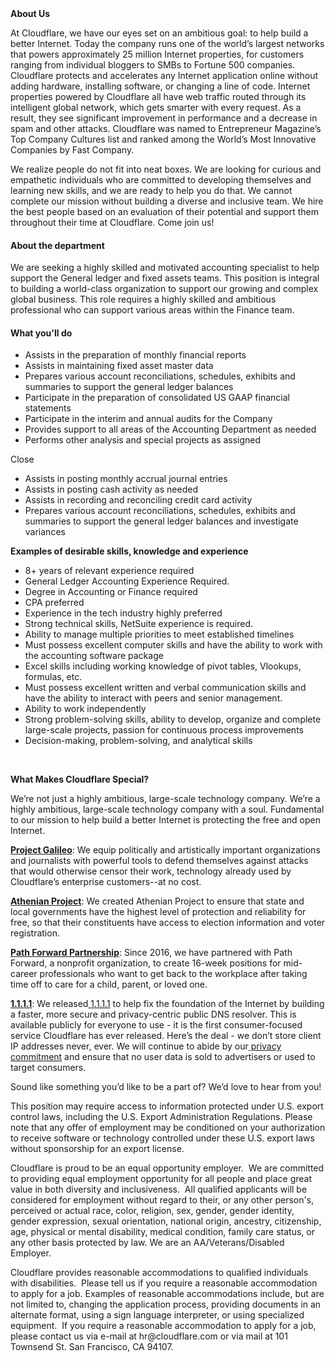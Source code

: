 <div class="content-intro">
	<div><strong>About Us</strong></div>
	<div>
		<p><span style="font-weight: 400;">At Cloudflare, we have our eyes set on an ambitious goal: to help build a better Internet. Today the company runs one of the world’s largest networks that powers approximately 25 million Internet properties, for customers ranging from individual bloggers to SMBs to Fortune 500 companies. Cloudflare protects and accelerates any Internet application online without adding hardware, installing software, or changing a line of code. Internet properties powered by Cloudflare all have web traffic routed through its intelligent global network, which gets smarter with every request. As a result, they see significant improvement in performance and a decrease in spam and other attacks. Cloudflare was named to Entrepreneur Magazine’s Top Company Cultures list and ranked among the World’s Most Innovative Companies by Fast Company.</span><span style="font-weight: 400;">&nbsp;</span></p>
		<p><span style="font-weight: 400;">We realize people do not fit into neat boxes. We are looking for curious and empathetic individuals who are committed to developing themselves and learning new skills, and we are ready to help you do that. We cannot complete our mission without building a diverse and inclusive team. We hire the best people based on an evaluation of their potential and support them throughout their time at Cloudflare. Come join us!&nbsp;</span></p>
	</div>
</div>
<h4>About the department</h4>
<p><span style="font-weight: 400;">We are seeking a highly skilled and motivated accounting specialist to help support the General ledger and fixed assets teams. This position is integral to building a world-class organization to support our growing and complex global business. This role requires a highly skilled and ambitious professional who can support various areas within the Finance team. &nbsp; &nbsp; &nbsp;</span></p>
<h4>What you'll do</h4>
<ul>
	<li style="font-weight: 400;"><span style="font-weight: 400;">Assists in the preparation of monthly financial reports</span></li>
	<li style="font-weight: 400;"><span style="font-weight: 400;">Assists in maintaining fixed asset master data</span></li>
	<li style="font-weight: 400;"><span style="font-weight: 400;">Prepares various account reconciliations, schedules, exhibits and summaries to support the general ledger balances</span></li>
	<li style="font-weight: 400;"><span style="font-weight: 400;">Participate in the preparation of consolidated US GAAP financial statements</span></li>
	<li style="font-weight: 400;"><span style="font-weight: 400;">Participate in the interim and annual audits for the Company</span></li>
	<li style="font-weight: 400;"><span style="font-weight: 400;">Provides support to all areas of the Accounting Department as needed</span></li>
	<li style="font-weight: 400;"><span style="font-weight: 400;">Performs other analysis and special projects as assigned</span></li>
</ul>
<p><span style="font-weight: 400;">Close</span></p>
<ul>
	<li style="font-weight: 400;"><span style="font-weight: 400;">Assists in posting monthly accrual journal entries</span></li>
	<li style="font-weight: 400;"><span style="font-weight: 400;">Assists in posting cash activity as needed</span></li>
	<li style="font-weight: 400;"><span style="font-weight: 400;">Assists in recording and reconciling credit card activity</span></li>
	<li style="font-weight: 400;"><span style="font-weight: 400;">Prepares various account reconciliations, schedules, exhibits and summaries to support the general ledger balances and investigate variances</span></li>
</ul>
<p><strong>Examples of desirable skills, knowledge and experience</strong></p>
<ul>
	<li style="font-weight: 400;"><span style="font-weight: 400;">8+ years of relevant experience required</span></li>
	<li style="font-weight: 400;"><span style="font-weight: 400;">General Ledger Accounting Experience Required.</span></li>
	<li><span style="font-weight: 400;">Degree in Accounting or Finance required</span></li>
	<li><span style="font-weight: 400;"> </span><span style="font-weight: 400;">CPA preferred</span></li>
	<li>Experience in the tech industry highly preferred</li>
	<li>Strong technical skills, NetSuite experience is required.</li>
	<li style="font-weight: 400;"><span style="font-weight: 400;">Ability to manage multiple priorities to meet established timelines</span></li>
	<li style="font-weight: 400;"><span style="font-weight: 400;">Must possess excellent computer skills and have the ability to work with the accounting software package</span></li>
	<li style="font-weight: 400;"><span style="font-weight: 400;">Excel skills including working knowledge of pivot tables, Vlookups, formulas, etc.</span></li>
	<li style="font-weight: 400;"><span style="font-weight: 400;">Must possess excellent written and verbal communication skills and have the ability to interact with peers and senior management.</span></li>
	<li style="font-weight: 400;"><span style="font-weight: 400;">Ability to work independently</span></li>
	<li style="font-weight: 400;"><span style="font-weight: 400;">Strong problem-solving skills, ability to develop, organize and complete large-scale projects, passion for continuous process improvements</span></li>
	<li style="font-weight: 400;"><span style="font-weight: 400;">Decision-making, problem-solving, and analytical skills</span></li>
</ul>
<p>&nbsp;</p>
<div class="content-conclusion">
	<p><strong>What Makes Cloudflare Special?</strong></p>
	<p><span style="font-weight: 400;">We’re not just a highly ambitious, large-scale technology company. We’re a highly ambitious, large-scale technology company with a soul. Fundamental to our mission to help build a better Internet is protecting the free and open Internet.</span></p>
	<p><a href="https://blog.cloudflare.com/protecting-free-expression-online/"><strong>Project Galileo</strong></a><span style="font-weight: 400;">: We equip politically and artistically important organizations and journalists with powerful tools to defend themselves against attacks that would otherwise censor their work, technology already used by Cloudflare’s enterprise customers--at no cost.</span></p>
	<p><strong><a href="https://www.cloudflare.com/athenian/">Athenian Project</a></strong><span style="font-weight: 400;">: We created Athenian Project to ensure that state and local governments have the highest level of protection and reliability for free, so that their constituents have access to election information and voter registration.</span></p>
	<p><a href="https://blog.cloudflare.com/tag/path-forward/"><strong>Path Forward Partnership</strong></a><span style="font-weight: 400;">: Since 2016, we have partnered with Path Forward, a nonprofit organization, to create 16-week positions for mid-career professionals who want to get back to the workplace after taking time off to care for a child, parent, or loved one.</span></p>
	<p><a href="https://1.1.1.1/"><strong>1.1.1.1</strong></a><span style="font-weight: 400;">: We released</span><a href="https://1.1.1.1/"> <span style="font-weight: 400;">1.1.1.1</span></a><span style="font-weight: 400;"> to help fix the foundation of the Internet by building a faster, more secure and privacy-centric public DNS resolver. This is available publicly for everyone to use - it is the first consumer-focused service Cloudflare has ever released. Here’s the deal - we don’t store client IP addresses never, ever. We will continue to abide by our</span><a href="https://developers.cloudflare.com/1.1.1.1/privacy/public-dns-resolver"> privacy commitment</a><span style="font-weight: 400;"> and ensure that no user data is sold to advertisers or used to target consumers.</span></p>
	<p><span style="font-weight: 400;">Sound like something you’d like to be a part of? We’d love to hear from you!</span></p>
	<p><span style="font-weight: 400;">This position may require access to information protected under U.S. export control laws, including the U.S. Export Administration Regulations. Please note that any offer of employment may be conditioned on your authorization to receive software or technology controlled under these U.S. export laws without sponsorship for an export license.</span></p>
	<p><span style="font-weight: 400;">Cloudflare is proud to be an equal opportunity employer. &nbsp;We are committed to providing equal employment opportunity for all people and place great value in both diversity and inclusiveness. &nbsp;All qualified applicants will be considered for employment without regard to their, or any other person's, perceived or actual</span> <span style="font-weight: 400;">race, color, religion, sex, gender, gender identity, gender expression, sexual orientation, national origin, ancestry, citizenship, age, physical or mental disability, medical condition, family care status, or any other basis protected by law. </span><span style="font-weight: 400;">We are an AA/Veterans/Disabled Employer.</span></p>
	<p><span style="font-weight: 400;">Cloudflare provides reasonable accommodations to qualified individuals with disabilities. &nbsp;Please tell us if you require a reasonable accommodation to apply for a job. Examples of reasonable accommodations include, but are not limited to, changing the application process, providing documents in an alternate format, using a sign language interpreter, or using specialized equipment. &nbsp;If you require a reasonable accommodation to apply for a job, please contact us via e-mail at </span><span style="font-weight: 400;">hr@cloudflare.com</span><span style="font-weight: 400;"> or via mail at 101 Townsend St. San Francisco, CA 94107.</span></p>
</div>